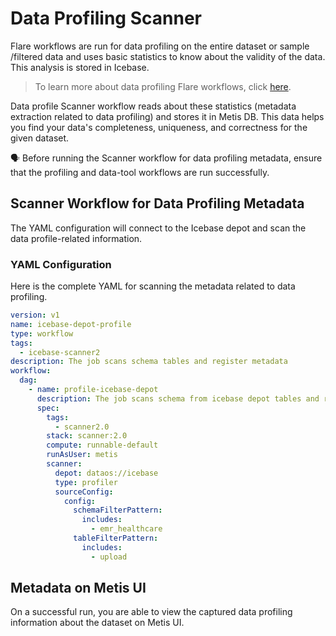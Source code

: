 # Data Profiling Scanner

Flare workflows are run for data profiling on the entire dataset or sample /filtered data and uses basic statistics to know about the validity of the data. This analysis is stored in Icebase.
> To learn more about data profiling Flare workflows, click [here](/resources/stacks/flare/job_types/#data-profiling-job).
>

Data profile Scanner workflow reads about these statistics (metadata extraction related to data profiling) and stores it in Metis DB. This data helps you find your data's completeness, uniqueness, and correctness for the given dataset.

<aside class="callout">
🗣️ Before running the Scanner workflow for data profiling metadata, ensure that the profiling and data-tool workflows are run successfully.
</aside>



## Scanner Workflow for Data Profiling Metadata

The YAML configuration will connect to the Icebase depot and scan the data profile-related information.

### **YAML Configuration**

Here is the complete YAML for scanning the metadata related to data profiling. 

```yaml
version: v1
name: icebase-depot-profile
type: workflow
tags:
  - icebase-scanner2
description: The job scans schema tables and register metadata
workflow:
  dag:
    - name: profile-icebase-depot
      description: The job scans schema from icebase depot tables and register metadata to metis2
      spec:
        tags:
          - scanner2.0
        stack: scanner:2.0
        compute: runnable-default
        runAsUser: metis
        scanner:
          depot: dataos://icebase
          type: profiler
          sourceConfig:
            config:
              schemaFilterPattern:
                includes:
                  - emr_healthcare
              tableFilterPattern:
                includes:
                  - upload
```

## Metadata on Metis UI

On a successful run, you are able to view the captured data profiling information about the dataset on Metis UI.